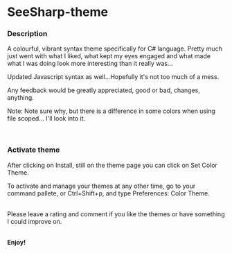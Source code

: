 # SeeSharp-theme

### Description

A colourful, vibrant syntax theme specifically for C# language. Pretty much just
went with what I liked, what kept my eyes engaged and what made what I was doing
look more interesting than it really was...

Updated Javascript syntax as well...Hopefully it's not too much of a mess.

Any feedback would be greatly appreciated, good or bad, changes, anything.

Note:
Note sure why, but there is a difference in some colors when using file scoped... I'll look into it.

<br>

<!-- ## Material

![Material](https://github.com/ArmantG/seesharp-theme/blob/main/screenshots/Material.png?raw=true)

## Cobalt Blue

![Cobalt Blue](https://github.com/ArmantG/seesharp-theme/blob/main/screenshots/Cobalt%20Blue.png?raw=true)

## Oceanic

![Oceanic](https://github.com/ArmantG/seesharp-theme/blob/main/screenshots/Oceanic.png?raw=true)

## Blue

![Blue ](https://github.com/ArmantG/seesharp-theme/blob/main/screenshots/C%23%20blue%20alt.png?raw=true)

## Dark

![Dark ](https://github.com/ArmantG/seesharp-theme/blob/main/screenshots/C%23%20dark%20alt.png?raw=true)

## Solarized

![Solrized ](https://github.com/ArmantG/seesharp-theme/blob/main/screenshots/C%23%20solarized%20alt.png?raw=true)

## Grey

![Grey ](https://github.com/ArmantG/seesharp-theme/blob/main/screenshots/C%23%20grey%20alt.png?raw=true)

## Syntax Only

![Syntax Only ](https://github.com/ArmantG/seesharp-theme/blob/main/screenshots/C%23%20syntax%20alt.png?raw=true)

## Solarized V2

![Solarized V2 ](https://github.com/ArmantG/seesharp-theme/blob/main/screenshots/SolarizedV2.png?raw=true)

## Tailwind

![Tailwind ](https://github.com/ArmantG/seesharp-theme/blob/main/screenshots/Tailwind.png?raw=true)

## HTML/CSS/JS

![HTML/CSS/JS](https://github.com/ArmantG/seesharp-theme/blob/main/screenshots/html%20dark.png?raw=true)

## React

![React ](https://github.com/ArmantG/seesharp-theme/blob/main/screenshots/React%20dark%20alt.png?raw=true)

<br> -->

### Activate theme

After clicking on Install, still on the theme page you can click on Set Color
Theme.

To activate and manage your themes at any other time, go to your command
pallete, or Ctrl+Shift+p, and type Preferences: Color Theme.

<br>
Please leave a rating and comment if you like the themes or have something I could improve on.

<br>
<br>

**Enjoy!**
